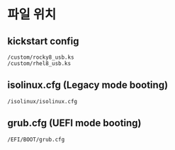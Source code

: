 # 파일 위치
## kickstart config
```
/custom/rocky8_usb.ks
/custom/rhel8_usb.ks
```

## isolinux.cfg (Legacy mode booting)
```
/isolinux/isolinux.cfg
```

## grub.cfg (UEFI mode booting)
```
/EFI/BOOT/grub.cfg
```
